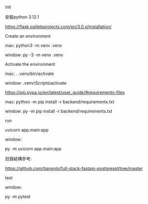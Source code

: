 init

安裝python 3.12.1

https://flask.palletsprojects.com/en/3.0.x/installation/

Create an environment

mac:
python3 -m venv .venv

window:
py -3 -m venv .venv

Activate the environment

mac:
. .venv/bin/activate

window:
.venv\Scripts\activate

https://pip.pypa.io/en/latest/user_guide/#requirements-files

mac: 
python -m pip install -r backend/requirements.txt

window:
py -m pip install -r backend/requirements.txt

run

uvicorn app.main:app

window:

py -m uvicorn app.main:app 

目錄結構參考:

https://github.com/tiangolo/full-stack-fastapi-postgresql/tree/master


test

window:

py -m pytest